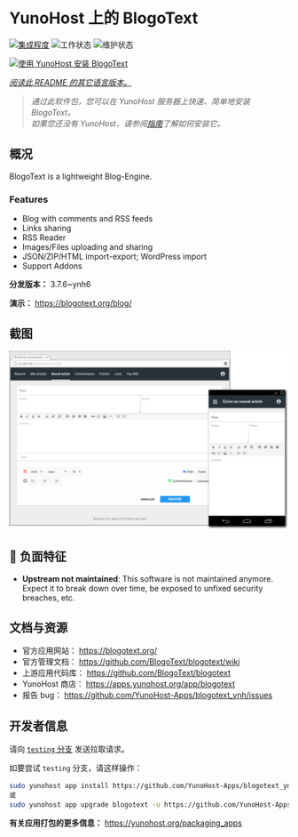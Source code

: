 <!--
注意：此 README 由 <https://github.com/YunoHost/apps/tree/master/tools/readme_generator> 自动生成
请勿手动编辑。
-->

# YunoHost 上的 BlogoText

[![集成程度](https://dash.yunohost.org/integration/blogotext.svg)](https://dash.yunohost.org/appci/app/blogotext) ![工作状态](https://ci-apps.yunohost.org/ci/badges/blogotext.status.svg) ![维护状态](https://ci-apps.yunohost.org/ci/badges/blogotext.maintain.svg)

[![使用 YunoHost 安装 BlogoText](https://install-app.yunohost.org/install-with-yunohost.svg)](https://install-app.yunohost.org/?app=blogotext)

*[阅读此 README 的其它语言版本。](./ALL_README.md)*

> *通过此软件包，您可以在 YunoHost 服务器上快速、简单地安装 BlogoText。*  
> *如果您还没有 YunoHost，请参阅[指南](https://yunohost.org/install)了解如何安装它。*

## 概况

BlogoText is a lightweight Blog-Engine.

### Features

- Blog with comments and RSS feeds
- Links sharing
- RSS Reader
- Images/Files uploading and sharing
- JSON/ZIP/HTML import-export; WordPress import
- Support Addons


**分发版本：** 3.7.6~ynh6

**演示：** <https://blogotext.org/blog/>

## 截图

![BlogoText 的截图](./doc/screenshots/preview.png)

## :red_circle: 负面特征

- **Upstream not maintained**: This software is not maintained anymore. Expect it to break down over time, be exposed to unfixed security breaches, etc.

## 文档与资源

- 官方应用网站： <https://blogotext.org/>
- 官方管理文档： <https://github.com/BlogoText/blogotext/wiki>
- 上游应用代码库： <https://github.com/BlogoText/blogotext>
- YunoHost 商店： <https://apps.yunohost.org/app/blogotext>
- 报告 bug： <https://github.com/YunoHost-Apps/blogotext_ynh/issues>

## 开发者信息

请向 [`testing` 分支](https://github.com/YunoHost-Apps/blogotext_ynh/tree/testing) 发送拉取请求。

如要尝试 `testing` 分支，请这样操作：

```bash
sudo yunohost app install https://github.com/YunoHost-Apps/blogotext_ynh/tree/testing --debug
或
sudo yunohost app upgrade blogotext -u https://github.com/YunoHost-Apps/blogotext_ynh/tree/testing --debug
```

**有关应用打包的更多信息：** <https://yunohost.org/packaging_apps>
